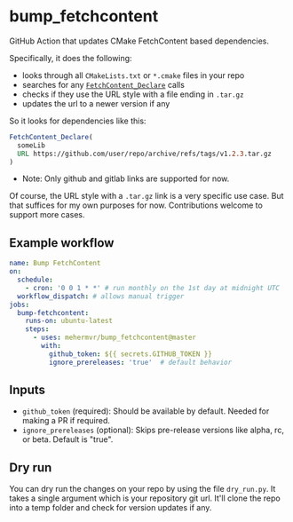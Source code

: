 # bump_fetchcontent

GitHub Action that updates CMake FetchContent based dependencies.

Specifically, it does the following:
- looks through all `CMakeLists.txt` or `*.cmake` files in your repo
- searches for any [`FetchContent_Declare`](https://cmake.org/cmake/help/latest/module/FetchContent.html#command:fetchcontent_declare) calls
- checks if they use the URL style with a file ending in `.tar.gz`
- updates the url to a newer version if any

So it looks for dependencies like this:
```cmake
FetchContent_Declare(
  someLib
  URL https://github.com/user/repo/archive/refs/tags/v1.2.3.tar.gz
)
```
* Note: Only github and gitlab links are supported for now.

Of course, the URL style with a `.tar.gz` link is a very specific use case.
But that suffices for my own purposes for now.
Contributions welcome to support more cases.

## Example workflow

```yaml
name: Bump FetchContent
on:
  schedule:
    - cron: '0 0 1 * *' # run monthly on the 1st day at midnight UTC
  workflow_dispatch: # allows manual trigger
jobs:
  bump-fetchcontent:
    runs-on: ubuntu-latest
    steps:
      - uses: mehermvr/bump_fetchcontent@master
        with:
          github_token: ${{ secrets.GITHUB_TOKEN }}
          ignore_prereleases: 'true'  # default behavior
```

## Inputs
- `github_token` (required): Should be available by default. Needed for making a PR if required.
- `ignore_prereleases` (optional): Skips pre-release versions like alpha, rc, or beta. Default is "true".

## Dry run

You can dry run the changes on your repo by using the file `dry_run.py`.
It takes a single argument which is your repository git url.
It'll clone the repo into a temp folder and check for version updates if any.
